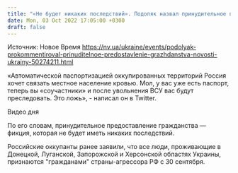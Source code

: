 ```yaml
---
title: "«Не будет никаких последствий». Подоляк назвал принудительное предоставление гражданства — фикцией"
date: Mon, 03 Oct 2022 17:05:00 +0300
draft: false
---
```

Источник: Новое Время https://nv.ua/ukraine/events/podolyak-prokommentiroval-prinuditelnoe-predostavlenie-grazhdanstva-novosti-ukrainy-50274211.html


«Автоматической паспортизацией оккупированных территорий Россия хочет связать местное население кровью. Мол, у вас уже есть паспорт, теперь вы «соучастники» и после увольнения ВСУ вас будут преследовать. Это ложь», - написал он в Twitter.

 Видео дня   

По его словам, принудительное предоставление гражданства — фикция, которая не будет иметь никаких последствий.

Российские оккупанты ранее заявили, что все люди, проживающие в Донецкой, Луганской, Запорожской и Херсонской областях Украины, признаются "гражданами" страны-агрессора РФ с 30 сентября.

